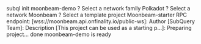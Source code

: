 <div id="termynal" data-termynal>
  <span data-ty="input"><span class="file-path"></span> subql init moonbeam-demo</span>
  <span data-ty>? Select a network family Polkadot</span>
  <span data-ty>? Select a network Moonbeam</span>
  <span data-ty>? Select a template project Moonbeam-starter</span>
  <span data-ty>RPC endpoint: [wss://moonbeam.api.onfinality.io/public-ws]:</span>
  <span data-ty>Author [SubQuery Team]:</span>
  <span data-ty>Description [This project can be used as a starting p...]:</span>
  <span data-ty>Preparing project... done</span>
  <span data-ty>moonbeam-demo is ready</span>
  <span data-ty="input"><span class="file-path"></span> </span>
</div>